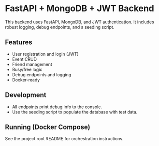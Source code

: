 # FastAPI + MongoDB + JWT Backend

This backend uses FastAPI, MongoDB, and JWT authentication. It includes robust logging, debug endpoints, and a seeding script.

## Features
- User registration and login (JWT)
- Event CRUD
- Friend management
- Busy/free logic
- Debug endpoints and logging
- Docker-ready

## Development
- All endpoints print debug info to the console.
- Use the seeding script to populate the database with test data.

## Running (Docker Compose)
See the project root README for orchestration instructions.
